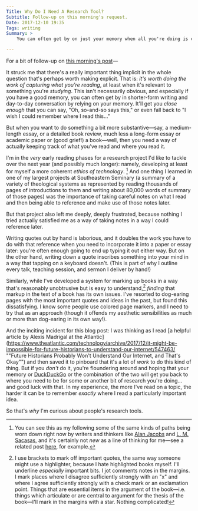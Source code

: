 ```yaml
---
Title: Why Do I Need A Research Tool?
Subtitle: Follow-up on this morning's request.
Date: 2017-12-10 19:35
Tags: writing
Summary: >
    You can often get by on just your memory when all you're doing is chatting or blogging. But when you want to say something substantive… research tools are really helpful.

---
```


For a bit of follow-up on [this morning's post](http://www.chriskrycho.com/2017/how-do-you-manage-your-research-notes.html "How Do You Manage Your Research Notes")—

It struck me that there's a really important thing implicit in the whole question that's perhaps worth making explicit. That is: *it's worth doing the work of capturing what you're reading*, at least when it's relevant to something you're *studying*. This isn't necessarily obvious, and especially if you have a good memory, you can often get by in shorter-form writing and day-to-day conversation by relying on your memory. It'll get you *close enough* that you can say, "Oh, so-and-so says this," or even fall back to "I wish I could remember where I read this..."

But when you want to do something a bit more substantive—say, a medium-length essay, or a detailed book review, much less a long-form essay or academic paper or (good grief!) a book—well, then you need a way of actually keeping track of what you've read and where you read it.

I'm in the *very* early reading phases for a research project I'd like to tackle over the next year (and possibly much longer): namely, developing at least for myself a more coherent *ethics of technology*. [^1] And one thing I learned in one of my largest projects at Southeastern Seminary (a summary of a variety of theological systems as represented by reading thousands of pages of introductions to them and writing about 80,000 words of summary of those pages) was the importance of taking careful notes on what I read and then being able to reference and make use of those notes later.

But that project also left me deeply, deeply frustrated, because nothing I tried actually satisfied me as a way of taking notes in a way I could reference later.

Writing quotes out by hand is laborious, and it doubles the work you have to do with that reference when you need to incorporate it into a paper or essay later: you're often enough going to end up typing it out either way. But on the other hand, writing down a quote inscribes something into your mind in a way that tapping on a keyboard doesn't. (This is part of why I outline every talk, teaching session, and sermon I deliver by hand!)

Similarly, while I've developed a system for marking up books in a way that's reasonably unobtrusive but is easy to understand,[^2] *finding* that markup in the text of a book has its own issues. I've resorted to dog-earing pages with the most important quotes and ideas in the past, but found this dissatisfying. I know some people use colored page markers, and I need to try that as an approach (though it offends my aesthetic sensibilities as much or more than dog-earing in its own way!).

And the inciting incident for this blog post: I was thinking as I read [a helpful article by Alexis Madrigal at the Atlantic](https://www.theatlantic.com/technology/archive/2017/12/it-might-be-impossible-for-future-historians-to-understand-our-internet/547463/ ""Future Historians Probably Won't Understand Our Internet, and That's Okay"") and then saved it to pinboard that it's a lot of *work* to do this kind of thing. But if you *don't* do it, you're floundering around and hoping that your memory or [DuckDuckGo](https://duckduckgo.com) or the combination of the two will get you back to where you need to be for some or another bit of research you're doing… and good luck with that. In my experience, the more I've read on a topic, the harder it can be to remember *exactly* where I read a particularly important idea.

So that's *why* I'm curious about people's research tools.

[^1]:   You can see this as my following some of the same kinds of paths being worn down right now by writers and thinkers like [Alan Jacobs](http://blog.ayjay.org) and [L. M. Sacasas](https://thefrailestthing.com/the-frailest-thing/), and it's certainly not *new* as a line of thinking for me—see a related post [here](http://www.chriskrycho.com/2017/theological-anthropology.html), for example.

[^2]:   I use brackets to mark off important quotes, the same way someone might use a highlighter, because I hate highlighted books myself. I'll underline *especially* important bits. I jot comments notes in the margins. I mark places where I disagree sufficiently strongly with an "x" and where I agree sufficiently strongly with a check mark or an exclamation point. Things that are essential items in the argument of the book—i.e. things which articulate or are central to argument for the thesis of the book—I'll mark in the margins with a star. Nothing complicated!

